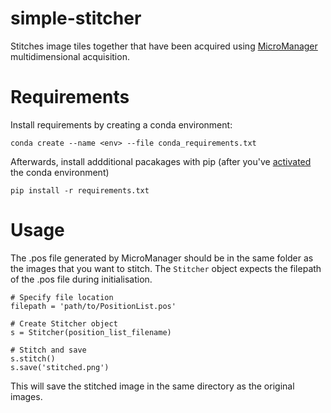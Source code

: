 # simple-stitcher
Stitches image tiles together that have been acquired using [MicroManager](https://micro-manager.org/wiki/Micro-Manager) multidimensional acquisition.

# Requirements
Install requirements by creating a conda environment:

```
conda create --name <env> --file conda_requirements.txt
```
Afterwards, install addditional pacakages with pip (after you've [activated](https://conda.io/docs/user-guide/tasks/manage-environments.html) the conda environment)

```
pip install -r requirements.txt
```

# Usage
The .pos file generated by MicroManager should be in the same folder as the images that you want to stitch. The `Stitcher` object expects the filepath of the .pos file during initialisation.

```
# Specify file location
filepath = 'path/to/PositionList.pos'

# Create Stitcher object
s = Stitcher(position_list_filename)

# Stitch and save
s.stitch()
s.save('stitched.png') 
```

This will save the stitched image in the same directory as the original images.
